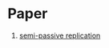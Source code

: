 # Paper

1. [semi-passive replication](https://github.com/dragon-distributed/book/blob/master/paper/1.semi-passive%20replication.md)